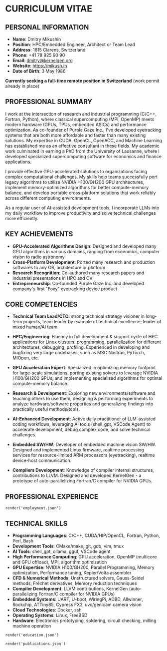 # CURRICULUM VITAE

## PERSONAL INFORMATION

- **Name**: Dmitry Mikushin
- **Position**: HPC/Embedded Engineer, Architect or Team Lead
- **Address**: 1815 Clarens, Switzerland
- **Phone**: +41 78 925 90 90
- **Email**: dmitry@kernelgen.org
- **Website**: https://mikush.in
- **Date of Birth**: 3 May 1986

**Currently seeking a full-time remote position in Switzerland** (work permit already in place)


## PROFESSIONAL SUMMARY

I work at the intersection of research and industrial programming (C/C++, Fortran, Python), where classical supercomputing (MPI, OpenMP) meets modern hardware (GPUs, TPUs, embedded ASICs) and performance optimization. As co-founder of Purple Gaze Inc., I've developed eyetracking systems that are both more affordable and faster than many existing solutions. My expertise in CUDA, OpenCL, OpenACC, and Machine Learning has established me as an effective consultant in these fields. My academic work culminated in earning a PhD from the University of Lausanne, where I developed specialized supercomputing software for economics and finance applications.

I provide effective GPU-accelerated solutions to organizations facing complex computational challenges. My skills help teams successfully port legacy algorithms to utilize NVIDIA H100/GH200 GPU architectures, implement memory-optimized algorithms for better compute-memory balance, and develop portable cross-platform solutions that work reliably across different computing environments.

As a regular user of AI-assisted development tools, I incorporate LLMs into my daily workflow to improve productivity and solve technical challenges more efficiently.


## KEY ACHIEVEMENTS

- **GPU-Accelerated Algorithms Design**: Designed and developed many GPU algorithms in various domains, ranging from economics, computer vision to radio astronomy
- **Cross-Platform Development**: Ported many research and production softwares to any OS, architecture or platform
- **Research Recognition**: Co-authored many research papers and industrial presentations in HPC and CV
- **Entrepreneurship**: Co-founded Purple Gaze Inc. and developed company's first "Foxy" eyetracking device product


## CORE COMPETENCIES

- **Technical Team Lead/CTO**: strong technical strategy visioner in long-term projects, team leader by example of technical excellence; leader of mixed human/AI team

- **HPC/Engineering**: Fluency in full development & support cycle of HPC applications for Linux clusters: programming, parallelization for different architectures, debugging, profiling. Experienced in developing and bugfixing very large codebases, such as MSC Nastran, PyTorch, MIOpen, etc.

- **GPU Acceleration Expert**: Specialized in optimizing memory footprint for large-scale simulations, porting existing solvers to leverage NVIDIA H100/GH200 GPUs, and implementing specialized algorithms for optimal compute-memory balance.

- **Research & Development**: Exploring new environments/software and teaching others to use them, designing & performing experiments to analyze hardware/software properties and generalizing findings into practically useful methods/tools.

- **AI-Enhanced Development**: Active daily practitioner of LLM-assisted coding workflows, leveraging AI tools (shell_gpt, VSCode Agent) to accelerate development, debug complex code, and solve technical challenges.

- **Embedded SW/HW**: Developer of embedded machine vision SW/HW. Designed and implemented Linux firmware, realtime processing services for resource-limited ARM processors (eyetracking), realtime device-host communication.

- **Compilers Development**: Knowledge of compiler internal structures, contributions to LLVM. Designed and developed KernelGen - a prototype of auto-parallelizing Fortran/C compiler for NVIDIA GPUs.


## PROFESSIONAL EXPERIENCE

```pymd
render('employment.json')
```


## TECHNICAL SKILLS

- **Programming Languages**: C/C++, CUDA/HIP/OpenCL, Fortran, Python, Perl, Bash
- **Development Tools**: CMake/make, git, gdb, vim, tmux
- **AI Tools**: shell_gpt, ollama, gguf, VSCode agent
- **High Performance Computing**: GPU acceleration, OpenMP (multicore and GPU offload), MPI, algorithm optimization
- **GPU Expertise**: NVIDIA H100/GH200, Parallel Programming, Memory optimization, Performance tuning, Kepler/Volta assembler
- **CFD & Numerical Methods**: Unstructured solvers, Gauss-Seidel methods, Fréchet derivatives, Memory reduction techniques
- **Compiler Development**: LLVM contributions, KernelGen (auto-parallelizing Fortran/C compiler for NVIDIA GPUs)
- **Embedded Systems**: UART, U-boot, WiringPi, ADBD, Allwinner, Rockchip, ATTiny85, Cypress FX3, uvc/genicam camera vision
- **Cloud Technologies**: Docker, ssh
- **Operating Systems**: Linux, FreeBSD
- **Hardware**: Electronics prototyping, soldering, circuit checking, milling machine operation


```pymd
render('education.json')
```


```pymd
render('publications.json')
```

